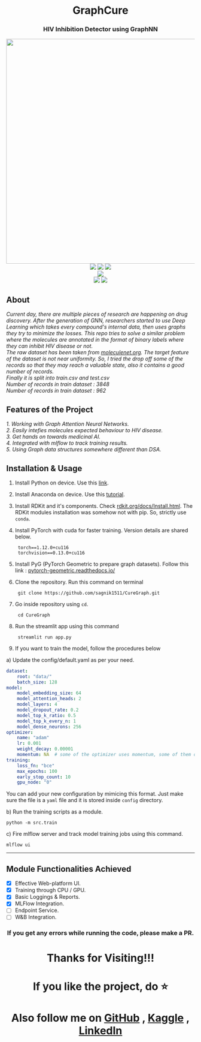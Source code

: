 <div align="center">
<h1>GraphCure</h1>
<h3>HIV Inhibition Detector using GraphNN</h3>
<img width="600px" src="https://github.com/sagnik1511/CureGraph/blob/main/assets/banner.png"><br>
<img src="https://forthebadge.com/images/badges/built-with-love.svg">
<img src="https://forthebadge.com/images/badges/made-with-python.svg">
<img src="https://forthebadge.com/images/badges/built-with-science.svg"><br>
<img src="https://github.com/sagnik1511/CureGraph/blob/main/assets/gnn.svg"><br>
<img src="https://github.com/sagnik1511/CureGraph/blob/main/assets/pt.svg">
<img src="https://github.com/sagnik1511/CureGraph/blob/main/assets/st.svg">
</div>


<h2>About</h2>
<i>Current day, there are multiple pieces of research are happening on drug discovery. After the generation of GNN, researchers started to use Deep Learning which takes every compound's internal data, then uses graphs they try to minimize the losses. This repo tries to solve a similar problem where the molecules are annotated in the format of binary labels where they can inhibit HIV disease or not.</i><br>
<i>The raw dataset has been taken from <a href="https://moleculenet.org/">moleculenet.org</a>. The target feature of the dataset is not near uniformity. So, I tried the drop off some of the records so that they may reach a valuable state, also it contains a good number of records.</i><br>
<i>Finally it is split into train.csv and test.csv</i><br>
<i>Number of records in train dataset : 3848</i><br>
<i>Number of records in train dataset : 962</i><br>

<h2>Features of the Project</h2>
<i>1. Working with Graph Attention Neural Networks.</i><br>
<i>2. Easily intefies molecules expected behaviour to HIV disease.</i><br>
<i>3. Get hands on towards medicinal AI.</i><br>
<i>4. Integrated with mlflow to track training results.</i><br>
<i>5. Using Graph data structures somewhere different than DSA.</i>

## Installation & Usage
1. Install Python on device. Use this [link](https://www.python.org/downloads/).
2. Install Anaconda on device. Use this [tutorial](https://docs.anaconda.com/anaconda/install/).
3. Install RDKit and it's components. Check [rdkit.org/docs/Install.html](https://www.rdkit.org/docs/Install.html). The RDKit modules installation was somehow not with pip. So, strictly use `conda`. 
4. Install PyTorch with cuda for faster training.
Version details are shared below.

    
        torch==1.12.0+cu116
        torchvision==0.13.0+cu116
5. Install PyG (PyTorch Geometric to prepare graph datasets). Follow this link : [pytorch-geometric.readthedocs.io/](https://pytorch-geometric.readthedocs.io/en/latest/notes/installation.html)
6. Clone the repository. Run this command on terminal

        git clone https://github.com/sagnik1511/CureGraph.git
7. Go inside repository using `cd`.
   
        cd CureGraph
8. Run the streamlit app using this command

        streamlit run app.py

9. If you want to train the model, follow the procedures below
    
a) Update the config/default.yaml as per your need.

```yaml
dataset:
    root: "data/"
    batch_size: 128
model:
    model_embedding_size: 64
    model_attention_heads: 2
    model_layers: 4
    model_dropout_rate: 0.2
    model_top_k_ratio: 0.5
    model_top_k_every_n: 1
    model_dense_neurons: 256
optimizer:
    name: "adam"
    lr: 0.001
    weight_decay: 0.00001
    momentum: NA  # some of the optimizer uses momentum, some of them don't. Use NA in case there are no parameter like momentum
training:
    loss_fn: "bce"
    max_epochs: 100
    early_stop_count: 10
    gpu_node: "0"
````
You can add your new configuration by mimicing this format. Just make sure the file is a `yaml` file and it is stored inside `config` directory.

b) Run the training scripts as a module.

    python -m src.train

c) Fire mlflow server and track model training jobs using this command.

    mlflow ui

---

## Module Functionalities Achieved

- [x] Effective Web-platform UI.
- [x] Training through CPU / GPU.
- [x] Basic Loggings & Reports.
- [x] MLFlow Integration.
- [ ] Endpoint Service.
- [ ] W&B Integration.

<div align = "center">
<h3>If you get any errors while running the code, please make a PR.</h3>
<h1>Thanks for Visiting!!!</h1>
<h1>If you like the project, do ⭐</h1>
</div>

<div align = "center"><h1>Also follow me on <a href="https://github.com/sagnik1511">GitHub</a> , <a href="https://kaggle.com/sagnik1511">Kaggle</a> , <a href="https://in.linkedin.com/in/sagnik1511">LinkedIn</a></h1></div>
